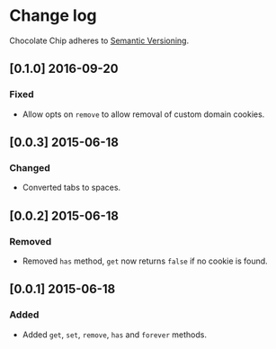 # Change log

Chocolate Chip adheres to [Semantic Versioning](http://semver.org/).

## [0.1.0] 2016-09-20

### Fixed
- Allow opts on `remove` to allow removal of custom domain cookies.

## [0.0.3] 2015-06-18

### Changed
- Converted tabs to spaces.

## [0.0.2] 2015-06-18

### Removed
- Removed `has` method, `get` now returns `false` if no cookie is found.

## [0.0.1] 2015-06-18

### Added
- Added `get`, `set`, `remove`, `has` and `forever` methods.